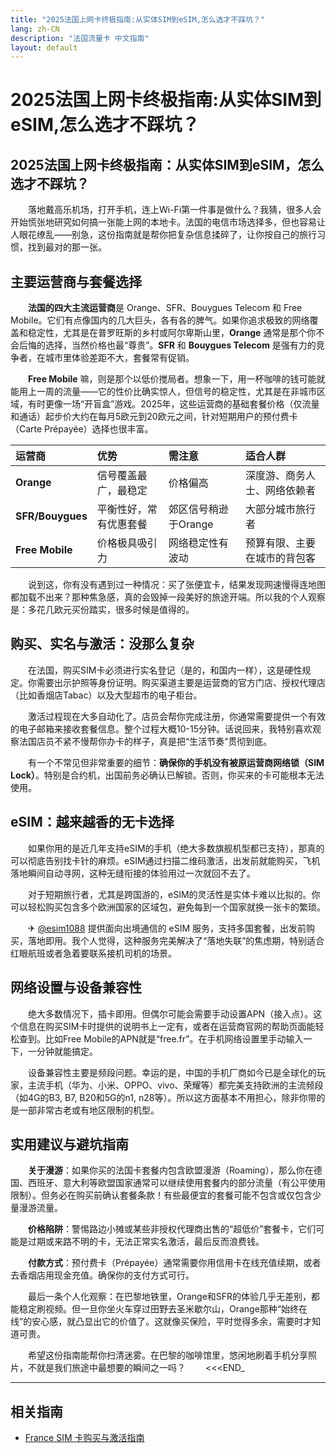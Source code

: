 ```yaml
---
title: "2025法国上网卡终极指南:从实体SIM到eSIM,怎么选才不踩坑？"
lang: zh-CN
description: "法国流量卡 中文指南"
layout: default
---
```

# 2025法国上网卡终极指南:从实体SIM到eSIM,怎么选才不踩坑？

## 2025法国上网卡终极指南：从实体SIM到eSIM，怎么选才不踩坑？

　　落地戴高乐机场，打开手机，连上Wi-Fi第一件事是做什么？我猜，很多人会开始慌张地研究如何搞一张能上网的本地卡。法国的电信市场选择多，但也容易让人眼花缭乱——别急，这份指南就是帮你把复杂信息揉碎了，让你按自己的旅行习惯，找到最对的那一张。

## 主要运营商与套餐选择

　　**法国的四大主流运营商**是 Orange、SFR、Bouygues Telecom 和 Free Mobile。它们有点像国内的几大巨头，各有各的脾气。如果你追求极致的网络覆盖和稳定性，尤其是在普罗旺斯的乡村或阿尔卑斯山里，**Orange** 通常是那个你不会后悔的选择，当然价格也最“尊贵”。**SFR** 和 **Bouygues Telecom** 是强有力的竞争者，在城市里体验差距不大，套餐常有促销。

　　**Free Mobile** 嘛，则是那个以低价搅局者。想象一下，用一杯咖啡的钱可能就能用上一周的流量——它的性价比确实惊人，但信号的稳定性，尤其是在非城市区域，有时更像一场“开盲盒”游戏。2025年，这些运营商的基础套餐价格（仅流量和通话）起步价大约在每月5欧元到20欧元之间，针对短期用户的预付费卡（Carte Prépayée）选择也很丰富。

| 运营商 | 优势 | 需注意 | 适合人群 |
| :--- | :--- | :--- | :--- |
| **Orange** | 信号覆盖最广，最稳定 | 价格偏高 | 深度游、商务人士、网络依赖者 |
| **SFR/Bouygues** | 平衡性好，常有优惠套餐 | 郊区信号稍逊于Orange | 大部分城市旅行者 |
| **Free Mobile** | 价格极具吸引力 | 网络稳定性有波动 | 预算有限、主要在城市的背包客 |

　　说到这，你有没有遇到过一种情况：买了张便宜卡，结果发现网速慢得连地图都加载不出来？那种焦急感，真的会毁掉一段美好的旅途开端。所以我的个人观察是：多花几欧元买份踏实，很多时候是值得的。

## 购买、实名与激活：没那么复杂

　　在法国，购买SIM卡必须进行实名登记（是的，和国内一样），这是硬性规定。你需要出示护照等身份证明。购买渠道主要是运营商的官方门店、授权代理店（比如香烟店Tabac）以及大型超市的电子柜台。

　　激活过程现在大多自动化了。店员会帮你完成注册，你通常需要提供一个有效的电子邮箱来接收套餐信息。整个过程大概10-15分钟。话说回来，我特别喜欢观察法国店员不紧不慢帮你办卡的样子，真是把“生活节奏”贯彻到底。

　　有一个不常见但非常重要的细节：**确保你的手机没有被原运营商网络锁（SIM Lock）**。特别是合约机，出国前务必确认已解锁。否则，你买来的卡可能根本无法使用。

## eSIM：越来越香的无卡选择

　　如果你用的是近几年支持eSIM的手机（绝大多数旗舰机型都已支持），那真的可以彻底告别找卡针的麻烦。eSIM通过扫描二维码激活，出发前就能购买，飞机落地瞬间自动寻网，这种无缝衔接的体验用过一次就回不去了。

　　对于短期旅行者，尤其是跨国游的，eSIM的灵活性是实体卡难以比拟的。你可以轻松购买包含多个欧洲国家的区域包，避免每到一个国家就换一张卡的繁琐。

　　✈ [@esim1088](https://t.me/s/esim1088) 提供面向出境通信的 eSIM 服务，支持多国套餐，出发前购买，落地即用。我个人觉得，这种服务完美解决了“落地失联”的焦虑期，特别适合红眼航班或者急着要联系接机司机的场景。

## 网络设置与设备兼容性

　　绝大多数情况下，插卡即用。但偶尔可能会需要手动设置APN（接入点）。这个信息在购买SIM卡时提供的说明书上一定有，或者在运营商官网的帮助页面能轻松查到。比如Free Mobile的APN就是“free.fr”。在手机网络设置里手动输入一下，一分钟就能搞定。

　　设备兼容性主要是频段问题。幸运的是，中国的手机厂商如今已是全球化的玩家，主流手机（华为、小米、OPPO、vivo、荣耀等）都完美支持欧洲的主流频段（如4G的B3, B7, B20和5G的n1, n28等）。所以这方面基本不用担心，除非你带的是一部非常古老或有地区限制的机型。

## 实用建议与避坑指南

　　**关于漫游**：如果你买的法国卡套餐内包含欧盟漫游（Roaming），那么你在德国、西班牙、意大利等欧盟国家通常可以继续使用套餐内的部分流量（有公平使用限制）。但务必在购买前确认套餐条款！有些最便宜的套餐可能不包含或仅包含少量漫游流量。

　　**价格陷阱**：警惕路边小摊或某些非授权代理商出售的“超低价”套餐卡，它们可能是过期或来路不明的卡，无法正常实名激活，最后反而浪费钱。

　　**付款方式**：预付费卡（Prépayée）通常需要你用信用卡在线充值续期，或者去香烟店用现金充值。确保你的支付方式可行。

　　最后一条个人化观察：在巴黎地铁里，Orange和SFR的体验几乎无差别，都能稳定刷视频。但一旦你坐火车穿过田野去圣米歇尔山，Orange那种“始终在线”的安心感，就凸显出它的价值了。这就像买保险，平时觉得多余，需要时才知道可贵。

　　希望这份指南能帮你扫清迷雾。在巴黎的咖啡馆里，悠闲地刷着手机分享照片，不就是我们旅途中最想要的瞬间之一吗？
　　<<<END_

<!-- crosslink -->
---

## 相关指南

- [France SIM 卡购买与激活指南](https://faciylike.github.io/france-sim-guides)
